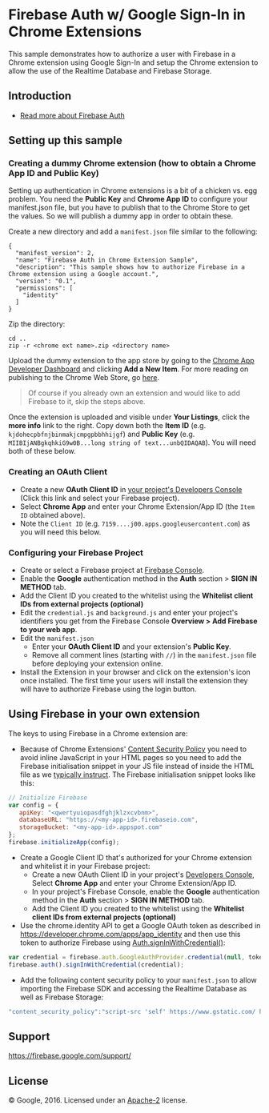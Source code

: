 Firebase Auth w/ Google Sign-In in Chrome Extensions
====================================================

This sample demonstrates how to authorize a user with Firebase in a Chrome extension using Google Sign-In and setup the Chrome extension to allow the use of the Realtime Database and Firebase Storage.

Introduction
------------

- [Read more about Firebase Auth](https://firebase.google.com/docs/auth/)

Setting up this sample
---------------

### Creating a dummy Chrome extension (how to obtain a Chrome App ID and Public Key)

Setting up authentication in Chrome extensions is a bit of a chicken vs. egg problem. You need the **Public Key** and **Chrome App ID** to configure your manifest.json file, but you have to publish that to the Chrome Store to get the values. So we will publish a dummy app in order to obtain these.

Create a new directory and add a `manifest.json` file similar to the following:

    {
      "manifest_version": 2,
      "name": "Firebase Auth in Chrome Extension Sample",
      "description": "This sample shows how to authorize Firebase in a Chrome extension using a Google account.",
      "version": "0.1",
      "permissions": [
        "identity"
      ]
    }

Zip the directory:

    cd ..
    zip -r <chrome ext name>.zip <directory name>

Upload the dummy extension to the app store by going to the [Chrome App Developer Dashboard](https://chrome.google.com/webstore/developer/dashboard) and clicking **Add a New Item**. For more reading on publishing to the Chrome Web Store, go [here](https://developer.chrome.com/webstore/publish).

> Of course if you already own an extension and would like to add Firebase to it, skip the steps above.

Once the extension is uploaded and visible under **Your Listings**, click the **more info** link to the right. Copy down both the **Item ID** (e.g. `kjdohecpbfnjbinmakjcmpgpbbhhijgf`) and **Public Key** (e.g. `MIIBIjANBgkqhkiG9w0B...long string of text...unbQIDAQAB`). You will need both of these below.

### Creating an OAuth Client

- Create a new **OAuth Client ID** in [your project's Developers Console](https://console.developers.google.com/apis/credentials/oauthclient?project=_) (Click this link and select your Firebase project).
- Select **Chrome App** and enter your Chrome Extension/App ID (the `Item ID` obtained above).
- Note the `Client ID` (e.g. `7159....j00.apps.googleusercontent.com`) as you will need this below.

### Configuring your Firebase Project

- Create or select a Firebase project at [Firebase Console](https://console.firebase.google.com).
- Enable the **Google** authentication method in the **Auth** section > **SIGN IN METHOD** tab.
- Add the Client ID you created to the whitelist using the **Whitelist client IDs from external projects (optional)**
- Edit the `credential.js` and `background.js` and enter your project's identifiers you get from the Firebase Console **Overview > Add Firebase to your web app**.
- Edit the `manifest.json`
   - Enter your **OAuth Client ID** and your extension's **Public Key**.
   - Remove all comment lines (starting with `//`) in the `manifest.json` file before deploying your extension online.
- Install the Extension in your browser and click on the extension's icon once installed. The first time your users will install the extension they will have to authorize Firebase using the login button.


Using Firebase in your own extension
------------------------------------

The keys to using Firebase in a Chrome extension are:
 - Because of Chrome Extensions' [Content Security Policy](https://developer.chrome.com/extensions/contentSecurityPolicy) you need to avoid inline JavaScript in your HTML pages so you need to add the Firebase initialisation snippet in your JS file instead of inside the HTML file as we [typically instruct](https://firebase.google.com/docs/web/setup). The Firebase initialisation snippet looks like this:

 ```javascript
 // Initialize Firebase
 var config = {
    apiKey: "<qwertyuiopasdfghjklzxcvbnm>",
    databaseURL: "https://<my-app-id>.firebaseio.com",
    storageBucket: "<my-app-id>.appspot.com"
 };
 firebase.initializeApp(config);
 ```

 - Create a Google Client ID that's authorized for your Chrome extension and whitelist it in your Firebase project:
   - Create a new OAuth Client ID in your project's [Developers Console](https://console.developers.google.com/apis/credentials/oauthclient?project=_), Select **Chrome App** and enter your Chrome Extension/App ID.
   - In your project's Firebase Console, enable the **Google** authentication method in the **Auth** section > **SIGN IN METHOD** tab.
   - Add the Client ID you created to the whitelist using the **Whitelist client IDs from external projects (optional)**
 - Use the chrome.identity API to get a Google OAuth token as described in https://developer.chrome.com/apps/app_identity and then use this token to authorize Firebase using [Auth.signInWithCredential()](https://firebase.google.com/docs/reference/js/firebase.auth.Auth#signInWithCredential):

 ```javascript
 var credential = firebase.auth.GoogleAuthProvider.credential(null, token);
 firebase.auth().signInWithCredential(credential);
 ```

 - Add the following content security policy to your `manifest.json` to allow importing the Firebase SDK and accessing the Realtime Database as well as Firebase Storage:

 ```javascript
 "content_security_policy":"script-src 'self' https://www.gstatic.com/ https://*.firebaseio.com https://www.googleapis.com; object-src 'self'"
 ```


Support
-------

https://firebase.google.com/support/

License
-------

© Google, 2016. Licensed under an [Apache-2](../../LICENSE) license.

